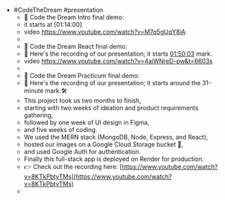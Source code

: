 - #CodeTheDream #presentation
	- 🔵 Code the Dream Intro final demo:
	- it starts at [01:14:00]
	- video https://www.youtube.com/watch?v=M7q5gUqY8iA
	-
	- 🔵 Code the Dream React final demo:
	- 🎥 Here's the recording of our presentation; it starts [01:50:03]([https://www.youtube.com/watch?v=4aiWNreD-pw&t=6603s) mark.
	- video https://www.youtube.com/watch?v=4aiWNreD-pw&t=6603s
	-
	- 🔵 Code the Dream Practicum final demo:
	- 🎥 Here's the recording of our presentation; it starts around the 31-minute mark.🛠️
	- This project took us two months to finish,
	- starting with two weeks of ideation and product requirements gathering,
	- followed by one week of UI design in Figma,
	- and five weeks of coding.
	- We used the MERN stack (MongoDB, Node, Express, and React),
	- hosted our images on a Google Cloud Storage bucket 📂,
	- and used Google Auth for authentication.
	- Finally this full-stack app is deployed on Render for production.
	- 👉 Check out the recording here: [https://www.youtube.com/watch?v=8KTkPbtyTMs](https://www.youtube.com/watch?v=8KTkPbtyTMs)
	-